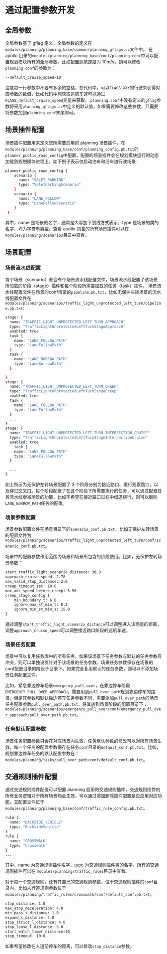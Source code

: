 # 通过配置参数开发

## 全局参数

全局参数基于 gflag 定义，全局参数的定义在 `modules/planning/planning_base/common/planning_gflags.cc`文件中。
在 apollo 目录的`modules/planning/planning_base/conf/planning.conf`中可以配置规划模块所有的全局参数。比如配置巡航速度为 10m/s，则可以修改`planning.conf`的参数为：

```bash
--default_cruise_speed=10
```

注意每一行参数中不要有多余的空格，在代码中，可以`FLAGS_XXX`的行驶来获得对应参数的数值，比如代码中想获取巡航车速可以通过`FLAGS_default_cruise_speed`变量来获取，
`planning.conf`中没有定义的`gflag`参数将采用`planning_gflags.cc`中定义的默认值，如果需要修改这些参数，只需要将参数加到`planning.conf`末尾即可。

## 场景插件配置

场景插件配置用来定义您所需要启用的 planning 场景插件，在`modules/planning/planning_base/conf/planning_config.pb.txt`的`planner_public_road_config`中配置，配置的场景插件会在规划模块运行时动态加载到规划模块进程上。如下例子表示仅启动泊车和沿车道行驶场景：

```bash
planner_public_road_config {
    scenario {
      name: "VALET_PARKING"
      type: "ValetParkingScenario"
    }
    scenario {
      name: "LANE_FOLLOW"
      type: "LaneFollowScenario"
    }
 }
```

其中，name 是场景的名字，通常是大写加下划线方式表示，type 是场景的类的名字，均为字符串类型。查看 apollo 包含的所有场景插件可以在`modules/planning/scenarios`目录中查看。

## 场景配置

### 场景流水线配置

每个场景（scenario）都会有个场景流水线配置文件，场景流水线配置了该场景所加载的阶段（stage）插件和每个阶段所需要加载的任务（task）插件。
场景流水线配置文件在场景的conf目录的`pipeline.pb.txt`，比如无保护左转场景的流水线配置文件在`modules/planning/scenarios/traffic_light_unprotected_left_turn/pipeline.pb.txt`:

```bash
stage: {
  name: "TRAFFIC_LIGHT_UNPROTECTED_LEFT_TURN_APPROACH"
  type: "TrafficLightUnprotectedLeftTurnStageApproach"
  enabled: true
  task {
    name: "LANE_FOLLOW_PATH"
    type: "LaneFollowPath"
  }
  task {
    name: "LANE_BORROW_PATH"
    type: "LaneBorrowPath"
  }

}
stage: {
  name: "TRAFFIC_LIGHT_UNPROTECTED_LEFT_TURN_CREEP"
  type: "TrafficLightUnprotectedLeftTurnStageCreep"
  enabled: true
  task {
    name: "LANE_FOLLOW_PATH"
    type: "LaneFollowPath"
  }
  ...
}
stage: {
  name: "TRAFFIC_LIGHT_UNPROTECTED_LEFT_TURN_INTERSECTION_CRUISE"
  type: "TrafficLightUnprotectedLeftTurnStageIntersectionCruise"
  enabled: true
    task {
    name: "LANE_FOLLOW_PATH"
    type: "LaneFollowPath"
  }

  ...
}
```

如上所示为无保护左转场景配置了 3 个阶段分别为接近路口、缓行观察路口，以及穿过交叉口。每个阶段配置了在这个阶段下所需要执行的任务，可以通过配置任务流水线增减场景的功能，比如不希望在接近路口过程中借道绕行，则可以删除`LANE_BORROW_PATH`任务的配置。

### 场景参数配置

场景参数配置文件在场景目录下的`scenario_conf.pb.txt`，比如无保护左转场景的配置文件为`modules/planning/scenarios/traffic_light_unprotected_left_turn/conf/scenario_conf.pb.txt`。

场景中的配置参数作用范围为场景和场景所包含的阶段使用。比如，无保护左转场景参数：

```bash
start_traffic_light_scenario_distance: 30.0
approach_cruise_speed: 2.78
max_valid_stop_distance: 2.0
creep_timeout_sec: 10.0
max_adc_speed_before_creep: 5.56
creep_stage_config {
    min_boundary_t: 6.0
    ignore_max_st_min_t: 0.1
    ignore_min_st_min_s: 15.0
}
```

通过调整`start_traffic_light_scenario_distance`可以调整进入该场景的距离，调整`approach_cruise_speed`可以调整接近路口阶段的巡航车速。

### 场景任务配置

场景中可以复用任务库中的所有任务，如果该场景下任务参数与默认的任务参数有冲突，则可以单独设置针对于该场景的任务参数。场景任务参数保存在场景的conf配置目录的阶段子目录下。如果完全复用默认的任务参数，则可以不添加场景任务配置文件。

比如，紧急靠边停车场景`emergency_pull_over`，在靠边停车阶段`EMERGENCY_PULL_OVER_APPROACH`，需要用到`pull_over_path`规划靠边停车的路径，但是其参数和默认靠边停车任务参数不同，需要添加`pull_over_path`的场景任务配置参数`pull_over_path.pb.txt`，将其放到场景阶段的配置目录下：`modules/planning/scenarios/emergency_pull_over/conf/emergency_pull_over_approach/pull_over_path.pb.txt`。

### 任务默认配置参数

场景任务配置参数只会在对应场景内生效，任务默认参数的修改可以对所有场景生效。每一个任务的配置参数保存在任务`conf`目录的`default_conf.pb.txt`。比如，规划靠边停车任务的默认配置参数在：
`modules/planning/tasks/pull_over_path/conf/default_conf.pb.txt`。

## 交通规则插件配置

通过交通规则插件配置可以配置 planning 启用的交通规则插件，交通规则插件的所有业务逻辑对于所有场景均会生效，可以通过增加删除插件配置是否启用对应功能。其配置文件位于 `modules/planning/planning_base/conf/traffic_rule_config.pb.txt`。

```bash
rule {
  name: "BACKSIDE_VEHICLE"
  type: "BacksideVehicle"
}
rule {
  name: "CROSSWALK"
  type: "Crosswalk"
}
...
```

其中，name 为交通规则插件名字，type 为交通规则插件类的名字，所有的交通规则插件可以在 `modules/planning/traffic_rules`目录中查看。

对于每一个交通规则，还有其自己的交通规则参数，位于交通规则插件的`conf`目录内。比如人行道规则参数位于`modules/planning/traffic_rules/crosswalk/conf/default_conf.pb.txt`。

```bash
stop_distance: 1.0
max_stop_deceleration: 4.0
min_pass_s_distance: 1.0
expand_s_distance: 2.0
stop_strict_l_distance: 4.0
stop_loose_l_distance: 5.0
start_watch_timer_distance:10
stop_timeout: 10.0
```

如果希望修改在人道前停车的距离，可以修改`stop_distance`参数。
